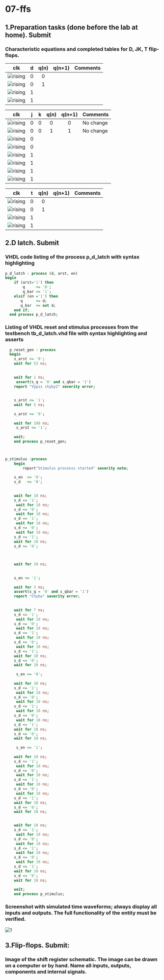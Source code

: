 # 07-ffs
## 1.Preparation tasks (done before the lab at home). Submit
### Characteristic equations and completed tables for D, JK, T flip-flops.

   | **clk** | **d** | **q(n)** | **q(n+1)** | **Comments** |
   | :-: | :-: | :-: | :-: | :-- |
   | ![rising](images/uparrow.png) | 0 | 0 |  |  |
   | ![rising](images/uparrow.png) | 0 | 1 |  |  |
   | ![rising](images/uparrow.png) | 1 |  |  |  |
   | ![rising](images/uparrow.png) | 1 |  |  |  |

   | **clk** | **j** | **k** | **q(n)** | **q(n+1)** | **Comments** |
   | :-: | :-: | :-: | :-: | :-: | :-- |
   | ![rising](images/uparrow.png) | 0 | 0 | 0 | 0 | No change |
   | ![rising](images/uparrow.png) | 0 | 0 | 1 | 1 | No change |
   | ![rising](images/uparrow.png) | 0 |  |  |  |  |
   | ![rising](images/uparrow.png) | 0 |  |  |  |  |
   | ![rising](images/uparrow.png) | 1 |  |  |  |  |
   | ![rising](images/uparrow.png) | 1 |  |  |  |  |
   | ![rising](images/uparrow.png) | 1 |  |  |  |  |
   | ![rising](images/uparrow.png) | 1 |  |  |  |  |

   | **clk** | **t** | **q(n)** | **q(n+1)** | **Comments** |
   | :-: | :-: | :-: | :-: | :-- |
   | ![rising](images/uparrow.png) | 0 | 0 |  |  |
   | ![rising](images/uparrow.png) | 0 | 1 |  |  |
   | ![rising](images/uparrow.png) | 1 |  |  |  |
   | ![rising](images/uparrow.png) | 1 |  |  |  |

## 2.D latch. Submit
### VHDL code listing of the process p_d_latch with syntax highlighting
```vhdl
p_d_latch : process (d, arst, en)
begin
    if (arst='1') then
        q     <= '0';
        q_bar <= '1';
    elsif (en ='1') then
       q      <= d; 
       q_bar  <= not d;
    end if;
  end process p_d_latch;
```
### Listing of VHDL reset and stimulus processes from the testbench tb_d_latch.vhd file with syntax highlighting and asserts
```vhdl
  p_reset_gen : process
  begin
    s_arst <= '0';
    wait for 53 ns;
    
    
    wait for 1 ns;
     assert(s_q = '0' and s_qbar = '1')
    report "Výpis chyby2" severity error;
   
    
    s_arst <= '1';
    wait for 5 ns;
    
    s_arst <= '0';
    
    wait for 108 ns;
     s_arst <= '1';
  
    wait;
    end process p_reset_gen;



p_stimulus :process
    begin
        report"Stimulus processs started" severity note;
        
    s_en  <= '0';
    s_d   <= '0';
    
    
    wait for 10 ns;    
    s_d <= '1';
     wait for 10 ns;    
    s_d <= '0';
     wait for 10 ns;    
    s_d <= '1';
     wait for 10 ns;    
    s_d <= '0';
     wait for 10 ns;    
    s_d <= '1';
    wait for 10 ns;    
    s_d <= '0';
    

    
    wait for 10 ns;  
     
     
    s_en <= '1';
    
    wait for 3 ns;
    assert(s_q = '0' and s_qbar = '1')
    report "Chyba" severity error;
     
       
    wait for 7 ns;    
    s_d <= '1';
     wait for 10 ns;    
    s_d <= '0';
     wait for 10 ns;    
    s_d <= '1';
     wait for 10 ns;    
    s_d <= '0';
     wait for 10 ns;    
    s_d <= '1';
    wait for 10 ns;    
    s_d <= '0';
    wait for 10 ns;  
     
     s_en <= '0';
     
    wait for 10 ns;    
    s_d <= '1';
     wait for 10 ns;    
    s_d <= '0';
     wait for 10 ns;    
    s_d <= '1';
     wait for 10 ns;    
    s_d <= '0';
     wait for 10 ns;    
    s_d <= '1';
    wait for 10 ns;    
    s_d <= '0';
    wait for 10 ns;  
     
     s_en <= '1';
     
    wait for 10 ns;    
    s_d <= '1';
     wait for 10 ns;    
    s_d <= '0';
     wait for 10 ns;    
    s_d <= '1';
     wait for 10 ns;    
    s_d <= '0';
     wait for 10 ns;    
    s_d <= '1';
    wait for 10 ns;    
    s_d <= '0';
    wait for 10 ns;  
     

    wait for 10 ns;    
    s_d <= '1';
     wait for 10 ns;    
    s_d <= '0';
     wait for 10 ns;    
    s_d <= '1';
     wait for 10 ns;    
    s_d <= '0';
     wait for 10 ns;    
    s_d <= '1';
    wait for 10 ns;    
    s_d <= '0';
    wait for 10 ns;  
    
    wait;
    end process p_stimulus;
```
### Screenshot with simulated time waveforms; always display all inputs and outputs. The full functionality of the entity must be verified.
![1](images/simulace.PNG)
## 3.Flip-flops. Submit:
### Image of the shift register schematic. The image can be drawn on a computer or by hand. Name all inputs, outputs, components and internal signals.